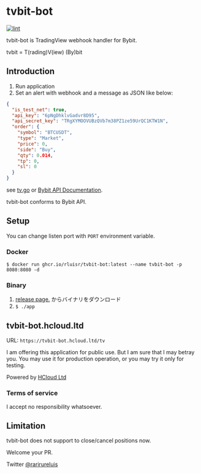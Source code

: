 tvbit-bot
============

[![lint](https://github.com/rluisr/tvbit-bot/actions/workflows/lint.yml/badge.svg?branch=master)](https://github.com/rluisr/tvbit-bot/actions/workflows/lint.yml)

tvbit-bot is TradingView webhook handler for Bybit.

tvbit = T(rading)V(iew) (By)bit

Introduction
-------------

1. Run application
2. Set an alert with webhook and a message as JSON like below:

```json
{
  "is_test_net": true,
  "api_key": "6pNgDhklvGadvr8D95",
  "api_secret_key": "TRgXYMOOVUBzQVb7m38PZ1ze59UrQC1KTW1N",
  "order": {
    "symbol": "BTCUSDT",
    "type": "Market",
    "price": 0,
    "side": "Buy",
    "qty": 0.014,
    "tp": 0,
    "sl": 0
  }
}
```

see [tv.go](pkg/domain/tv.go) or [Bybit API Documentation](https://bybit-exchange.github.io/docs/linear/#:~:text=Transaction%20timestamp-,order,-How%20to%20Subscribe).

tvbit-bot conforms to Bybit API.

Setup
-----

You can change listen port with `PORT` environment variable.

### Docker

```shell
$ docker run ghcr.io/rluisr/tvbit-bot:latest --name tvbit-bot -p 8080:8080 -d
```

### Binary

1. [release page.](https://github.com/rluisr/tvbit-bot/releases) からバイナリをダウンロード
2. `$ ./app`

tvbit-bot.hcloud.ltd
--------------------

URL: `https://tvbit-bot.hcloud.ltd/tv`

I am offering this application for public use.
But I am sure that I may betray you. You may use it for production operation, or you may try it only for testing.

Powered by [HCloud Ltd](https://hcloud.ltd)

### Terms of service

I accept no responsibility whatsoever.

Limitation
----------

tvbit-bot does not support to close/cancel positions now.

Welcome your PR.

Twitter [@rarirureluis](https://twitter.com/rarirureluis)